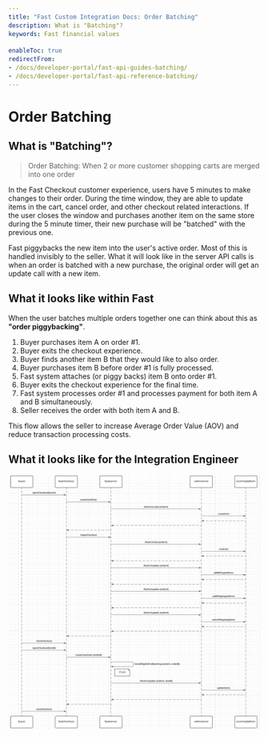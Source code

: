 ```yaml
---
title: "Fast Custom Integration Docs: Order Batching"
description: What is "Batching"?
keywords: Fast financial values

enableToc: true
redirectFrom:
- /docs/developer-portal/fast-api-guides-batching/
- /docs/developer-portal/fast-api-reference-batching/
---
```


# Order Batching

## What is "Batching"?

> Order Batching: When 2 or more customer shopping carts are merged into one order

In the Fast Checkout customer experience, users have 5 minutes to make changes to their order. During the time window, they are able to update items in the cart, cancel order, and other checkout related interactions. If the user closes the window and purchases another item on the same store during the 5 minute timer, their new purchase will be "batched" with the previous one.

Fast piggybacks the new item into the user's active order. Most of this is handled invisibly to the seller. What it will look like in the server API calls is when an order is batched with a new purchase, the original order will get an update call with a new item.

## What it looks like within Fast

When the user batches multiple orders together one can think about this as **"order piggybacking"**.

1. Buyer purchases item A on order #1.
2. Buyer exits the checkout experience.
3. Buyer finds another item B that they would like to also order.
4. Buyer purchases item B before order #1 is fully processed.
5. Fast system attaches (or piggy backs) item B onto order #1.
6. Buyer exits the checkout experience for the final time.
7. Fast system processes order #1 and processes payment for both item A and B simultaneously.
8. Seller receives the order with both item A and B.

This flow allows the seller to increase Average Order Value (AOV) and reduce transaction processing costs.

## What it looks like for the Integration Engineer

![Batching Sequence Diagram](./images/batching.png)
